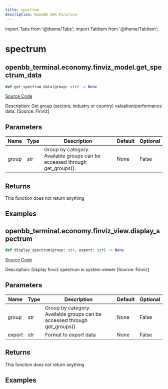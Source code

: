 ```yaml
---
title: spectrum
description: OpenBB SDK Function
---
```


import Tabs from '@theme/Tabs';
import TabItem from '@theme/TabItem';

# spectrum

<Tabs>
<TabItem value="model" label="Model" default>

## openbb_terminal.economy.finviz_model.get_spectrum_data

```python title='openbb_terminal/economy/finviz_model.py'
def get_spectrum_data(group: str) -> None
```
[Source Code](https://github.com/OpenBB-finance/OpenBBTerminal/tree/main/openbb_terminal/economy/finviz_model.py#L169)

Description: Get group (sectors, industry or country) valuation/performance data. [Source: Finviz]

## Parameters

| Name | Type | Description | Default | Optional |
| ---- | ---- | ----------- | ------- | -------- |
| group | str | Group by category. Available groups can be accessed through get_groups(). | None | False |

## Returns

This function does not return anything

## Examples



</TabItem>
<TabItem value="view" label="View">

## openbb_terminal.economy.finviz_view.display_spectrum

```python title='openbb_terminal/economy/finviz_view.py'
def display_spectrum(group: str, export: str) -> None
```
[Source Code](https://github.com/OpenBB-finance/OpenBBTerminal/tree/main/openbb_terminal/economy/finviz_view.py#L111)

Description: Display finviz spectrum in system viewer [Source: Finviz]

## Parameters

| Name | Type | Description | Default | Optional |
| ---- | ---- | ----------- | ------- | -------- |
| group | str | Group by category. Available groups can be accessed through get_groups(). | None | False |
| export | str | Format to export data | None | False |

## Returns

This function does not return anything

## Examples



</TabItem>
</Tabs>